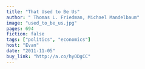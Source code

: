 ```yaml
---
title: "That Used to Be Us"
author: " Thomas L. Friedman, Michael Mandelbaum"
image: "used_to_be_us.jpg"
pages: 694
fiction: false
tags: ["politics", "economics"]
host: "Evan"
date: "2011-11-05"
buy_link: "http://a.co/hyODgCC"
---
```


